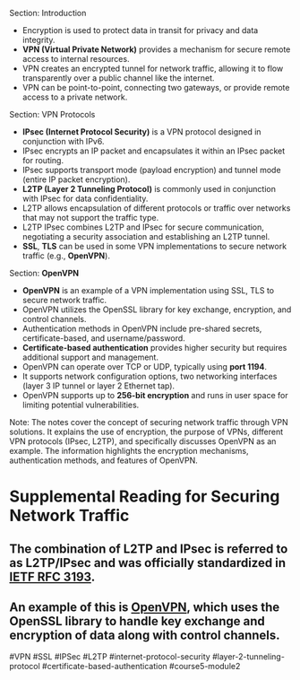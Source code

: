 Section: Introduction

-   Encryption is used to protect data in transit for privacy and data integrity.
-   **VPN (Virtual Private Network)** provides a mechanism for secure remote access to internal resources.
-   VPN creates an encrypted tunnel for network traffic, allowing it to flow transparently over a public channel like the internet.
-   VPN can be point-to-point, connecting two gateways, or provide remote access to a private network.

Section: VPN Protocols

-   **IPsec (Internet Protocol Security)** is a VPN protocol designed in conjunction with IPv6.
-   IPsec encrypts an IP packet and encapsulates it within an IPsec packet for routing.
-   IPsec supports transport mode (payload encryption) and tunnel mode (entire IP packet encryption).
-  **L2TP (Layer 2 Tunneling Protocol)** is commonly used in conjunction with IPsec for data confidentiality.
-   L2TP allows encapsulation of different protocols or traffic over networks that may not support the traffic type.
-   L2TP IPsec combines L2TP and IPsec for secure communication, negotiating a security association and establishing an L2TP tunnel.
-   **SSL**, **TLS** can be used in some VPN implementations to secure network traffic (e.g., **OpenVPN**).

Section: **OpenVPN**

-   **OpenVPN** is an example of a VPN implementation using SSL, TLS to secure network traffic.
-   OpenVPN utilizes the OpenSSL library for key exchange, encryption, and control channels.
-   Authentication methods in OpenVPN include pre-shared secrets, certificate-based, and username/password.
-   **Certificate-based authentication** provides higher security but requires additional support and management.
-   OpenVPN can operate over TCP or UDP, typically using **port 1194**.
-   It supports network configuration options, two networking interfaces (layer 3 IP tunnel or layer 2 Ethernet tap).
-   OpenVPN supports up to **256-bit encryption** and runs in user space for limiting potential vulnerabilities.

Note: The notes cover the concept of securing network traffic through VPN solutions. It explains the use of encryption, the purpose of VPNs, different VPN protocols (IPsec, L2TP), and specifically discusses OpenVPN as an example. The information highlights the encryption mechanisms, authentication methods, and features of OpenVPN.

# Supplemental Reading for Securing Network Traffic

## The combination of L2TP and IPsec is referred to as L2TP/IPsec and was officially standardized in [IETF RFC 3193](https://tools.ietf.org/html/rfc3193).

## An example of this is [OpenVPN](https://openvpn.net/index.php/open-source.html), which uses the OpenSSL library to handle key exchange and encryption of data along with control channels.

#VPN #SSL #IPSec #L2TP #internet-protocol-security #layer-2-tunneling-protocol #certificate-based-authentication #course5-module2 